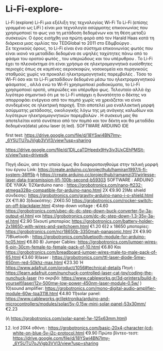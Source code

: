 # Li-Fi-explore-

Li-Fi (explore)
Li-Fi μια εξέλιξη της τεχνολογίας Wi-Fi
Το Li-Fi (επίσης γραμμένο ως LiFi ) είναι μια τεχνολογία ασύρματης επικοινωνίας που χρησιμοποιεί το φως για τη μετάδοση δεδομένων και τη θέση μεταξύ συσκευών. Ο όρος εισήχθη για πρώτη φορά από τον Harald Haas κατά τη διάρκεια μιας ομιλίας του TEDGlobal το 2011 στο Εδιμβούργο .  
Σε τεχνικούς όρους, το Li-Fi είναι ένα σύστημα επικοινωνίας φωτός που είναι ικανό να μεταδίδει δεδομένα σε υψηλές ταχύτητες πάνω από το φάσμα του ορατού φωτός , του υπεριώδους και του υπέρυθρου . 
Το Li-Fi έχει το πλεονέκτημα ότι είναι χρήσιμο σε ηλεκτρομαγνητικά ευαίσθητες περιοχές όπως σε καμπίνες αεροσκαφών, νοσοκομεία και πυρηνικούς σταθμούς χωρίς να προκαλεί ηλεκτρομαγνητικές παρεμβολές . Τόσο το Wi-Fi όσο και το Li-Fi μεταδίδουν δεδομένα μέσω του ηλεκτρομαγνητικού φάσματος , αλλά ενώ το Wi-Fi χρησιμοποιεί ραδιοκύματα, το Li-Fi χρησιμοποιεί ορατό, υπεριώδες και υπέρυθρο φως.
Τελευταίο αλλά όχι λιγότερο σημαντικό ότι με το Li-Fi  υπάρχει η δυνατότητα ο δέκτης να απορροφάει ενέργεια από τον πομπό χωρίς να χρειάζεται να είναι συνδεμένος σε ηλεκτρική παροχή. Έτσι αποτελεί μια εναλλακτική μορφή ασύρματης μετάδοσης, οικολογικής λόγω της μη ανάγκης καλωδίων και λιγότερων ηλεκτρομαγνητικών παρεμβολών .
Η συσκευή μας θα αποτελείται κατά συνέπεια από τον πομπό και τον δέκτη και θα μεταδίδει δεδομένα(data) μέσω laser (ή led).
SOFTWARE 
ARDUINO IDE 

first test:
https://drive.google.com/file/d/18YSwi4BN7lmy-_6Y5UTU7oJVigb3VVI3/view?usp=sharing

https://drive.google.com/file/d/1DIj_caTDHpedx9Hy3iv3UxCEhPMSlt-x/view?usp=drivesdk

Πηγή ιδεών, από την οποία όμως θα διαφοροποιηθούμε στην τελική μορφή του έργου
Link: https://create.arduino.cc/projecthub/hamiran1997/li-fi-system-36ff5b 
ή https://create.arduino.cc/projecthub/ramamzi31/wirlesse-laser-data-transmission-lifi-100b-second-b59303
SOFTWARE : ARDUINO IDE
ΥΛΙΚΑ:
1)2Xarduino nano : https://grobotronics.com/nano-ft232-atmega328p-compatible-for-arduino-nano.html
2X €9.90
2)Με shield σύνδεσης: https://grobotronics.com/gravity-arduino-nano-i-o-shield.html
2Χ €11.80
3)διακόπτης: 2Χ€0.50      https://grobotronics.com/rocker-switch-on-off-blackdaier.html
4)step down voltage : €4.60
https://grobotronics.com/ubec-dc-dc-step-down-buck-converter-5v-3a-output-el.html
και  https://grobotronics.com/dc-dc-step-down-1.3-35v-3a-el.html
€2.90
5)κουτί μπαταρίας
https://grobotronics.com/battery-holder-2x18650-with-wires-and-switchoem.html
€1.20
6)2 x 18650 μπαταρίες: https://grobotronics.com/ncr18650b-3350mah-panasonic.html
2X €9.90
7)Bluetooth : https://grobotronics.com/bluetooth-module-for-arduino-hc05.html
€6.80
8) Jumper Cables: https://grobotronics.com/jumper-wires-6-pin-30cm-female-to-female-pack-of-10.html
€6.80
Και https://grobotronics.com/breadboard-jumper-wires-male-to-male-pack-of-65.html
€3.60
9)laser : https://grobotronics.com/ttl-laser-diode-5mw-650nm-red-50khz-max.html
€23.30
Ή https://www.adafruit.com/product/1056#technical-details
Πηγή : https://learn.adafruit.com/nunchuck-controlled-laser-cat-toy/coding-the-nunchuck-laser
(το ακριβό: https://www.cableworks.gr/3d-printers/build-it-yourself/laser/12v-500mw-low-power-450nm-laser-module-0.5w/ )
10)sound amplifier: https://grobotronics.com/mono-digital-audio-amplifier-module-60w-tpa3118.html
€4.80
11)solar panel: https://www.cableworks.gr/ilektronika/arduino-and-microcontrollers/modules/solar/5v-0.15w-mini-solar-panel-53x30mm/ 
€2.23

(ή https://grobotronics.com/solar-panel-1w-125x63mm.html)

12) lcd 20X4 οθόνη : https://grobotronics.com/basic-20x4-character-lcd-white-on-blue-5v-i2c-protocol.html
€9.90
Πρώτο βίντεο-τεστ: https://drive.google.com/file/d/18YSwi4BN7lmy-_6Y5UTU7oJVigb3VVI3/view?usp=sharing
